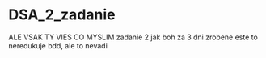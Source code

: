 # DSA_2_zadanie
ALE VSAK TY VIES CO MYSLIM
zadanie 2 jak boh za 3 dni zrobene
este to neredukuje bdd, ale to nevadi
